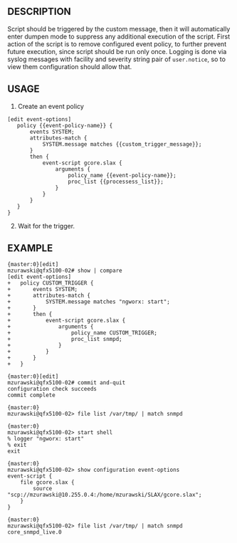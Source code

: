 ## DESCRIPTION

Script should be triggered by the custom message, then it will automatically enter dumpen mode to suppress any additional execution of the script. First action of the script is to remove configured event policy, to further prevent future execution, since script should be run only once. 
Logging is done via syslog messages with facility and severity string pair of `user.notice`, so to view them configuration should allow that.

## USAGE

1. Create an event policy

```
[edit event-options]
   policy {{event-policy-name}} {
       events SYSTEM;
       attributes-match {
           SYSTEM.message matches {{custom_trigger_message}};
       }
       then {
           event-script gcore.slax {
               arguments {
                   policy_name {{event-policy-name}};
                   proc_list {{processess_list}};
               }
           }
       }
   }
}
```

2. Wait for the trigger. 

## EXAMPLE

```
{master:0}[edit]
mzurawski@qfx5100-02# show | compare 
[edit event-options]
+   policy CUSTOM_TRIGGER {
+       events SYSTEM;
+       attributes-match {
+           SYSTEM.message matches "ngworx: start";
+       }
+       then {
+           event-script gcore.slax {
+               arguments {
+                   policy_name CUSTOM_TRIGGER;
+                   proc_list snmpd;
+               }
+           }
+       }
+   }

{master:0}[edit]
mzurawski@qfx5100-02# commit and-quit
configuration check succeeds
commit complete

{master:0}
mzurawski@qfx5100-02> file list /var/tmp/ | match snmpd

{master:0}
mzurawski@qfx5100-02> start shell 
% logger "ngworx: start"
% exit
exit

{master:0}
mzurawski@qfx5100-02> show configuration event-options 
event-script {
    file gcore.slax {
        source "scp://mzurawski@10.255.0.4:/home/mzurawski/SLAX/gcore.slax";
    }
}

{master:0}
mzurawski@qfx5100-02> file list /var/tmp/ | match snmpd
core_snmpd_live.0
```
